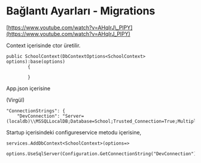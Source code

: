 # Bağlantı Ayarları - Migrations

[https://www.youtube.com/watch?v=AHqIrJ\_PlPY](https://www.youtube.com/watch?v=AHqIrJ_PlPY)

Context içerisinde ctor üretilir.

```text
public SchoolContext(DbContextOptions<SchoolContext> options):base(options)
        {
            
        }
```

App.json içerisine

\(Virgül\)

```text
"ConnectionStrings": {
    "DevConnection": "Server=(localdb)\\MSSQLLocalDB;Database=School;Trusted_Connection=True;MultipleActiveResultSets=True"
```

Startup içerisindeki configureservice metodu içerisine,

```text
services.AddDbContext<SchoolContext>(options=>
            options.UseSqlServer(Configuration.GetConnectionString("DevConnection")));
```



